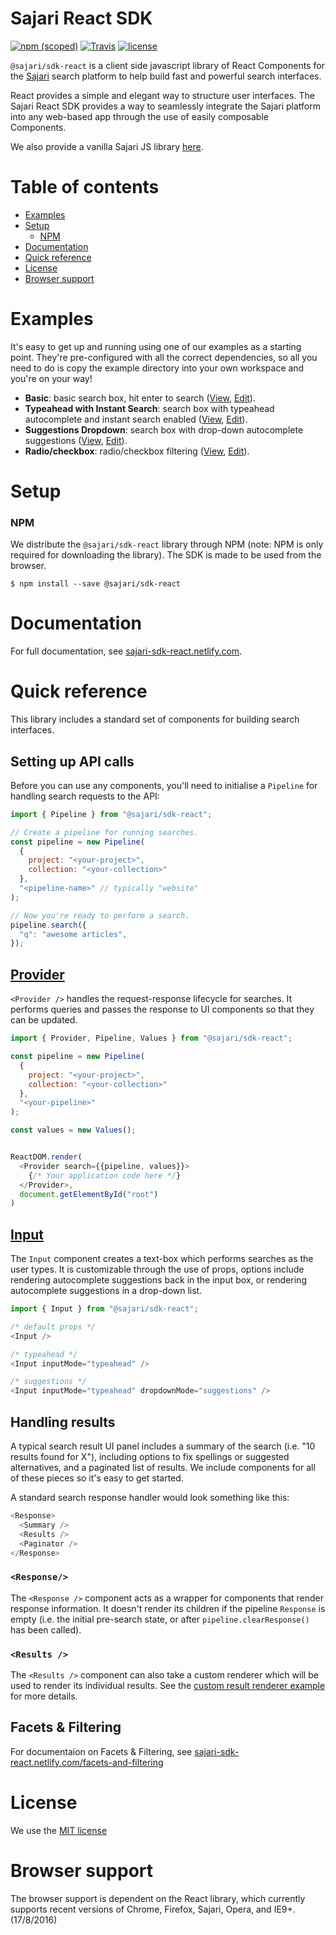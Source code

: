 # Sajari React SDK 
[![npm (scoped)](https://img.shields.io/npm/v/@sajari/sdk-react.svg?style=flat-square)](https://www.npmjs.com/package/@sajari/sdk-react)
[![Travis](https://img.shields.io/travis/sajari/sajari-sdk-react.svg?style=flat-square)](https://travis-ci.org/sajari/sajari-sdk-react)
[![license](https://img.shields.io/npm/l/@sajari/sdk-react.svg?style=flat-square)](./LICENSE)

`@sajari/sdk-react` is a client side javascript library of React Components for the [Sajari](https://www.sajari.com) search platform to help build fast and powerful search interfaces.

React provides a simple and elegant way to structure user interfaces. The Sajari React SDK provides a way to seamlessly integrate the Sajari platform into any web-based app through the use of easily composable Components.

We also provide a vanilla Sajari JS library [here](https://github.com/sajari/sajari-sdk-js/).

<!-- TODO(@benhinchley): take new screenshot of sajari search interface -->

# Table of contents

* [Examples](#examples)
* [Setup](#setup)
  * [NPM](#npm)
* [Documentation](#documentation)
* [Quick reference](#quick-reference)
* [License](#license)
* [Browser support](#browser-support)

# Examples

It's easy to get up and running using one of our examples as a starting point.  They're pre-configured with all the correct dependencies, so all you need to do is copy the example directory into your own workspace and you're on your way!

* **Basic**: basic search box, hit enter to search (<a href="https://3vy8p6k7z1.codesandbox.io/" target="_blank">View</a>, <a href="https://codesandbox.io/s/3vy8p6k7z1" target="_blank">Edit</a>).
* **Typeahead with Instant Search**: search box with typeahead autocomplete and instant search enabled (<a href="https://5zz60m4l0p.codesandbox.io/" target="_blank">View</a>, <a href="https://codesandbox.io/s/5zz60m4l0p" target="_blank">Edit</a>).
* **Suggestions Dropdown**: search box with drop-down autocomplete suggestions (<a href="https://pvo0pxojx.codesandbox.io/" target="_blank">View</a>, <a href="https://codesandbox.io/s/pvo0pxojx" target="_blank">Edit</a>).
* **Radio/checkbox**: radio/checkbox filtering (<a href="https://w64pm94vn8.codesandbox.io/" target="_blank">View</a>, <a href="https://codesandbox.io/s/w64pm94vn8" target="_blank">Edit</a>).


<!-- TODO(@benhinchley): build examples in codesandbox

* [Sliding autocomplete dropdown](./examples/sliding-autocomplete-dropdown): search box enabled by clicking search icon.
* [Standard search](./examples/standard-search/): instant search with autocomplete + tab filtering.
* [Aggregate](./examples/aggregate/): aggregate filtering.

-->

# Setup

### NPM

We distribute the `@sajari/sdk-react` library through NPM (note: NPM is only required for downloading the library). The SDK is made to be used from the browser.

```shell
$ npm install --save @sajari/sdk-react
```

# Documentation
For full documentation, see [sajari-sdk-react.netlify.com](https://sajari-sdk-react.netlify.com).

# Quick reference

This library includes a standard set of components for building search interfaces.

## Setting up API calls

Before you can use any components, you'll need to initialise a `Pipeline` for handling search requests to the API:

```javascript
import { Pipeline } from "@sajari/sdk-react";

// Create a pipeline for running searches.
const pipeline = new Pipeline(
  {
    project: "<your-project>", 
    collection: "<your-collection>"
  },
  "<pipeline-name>" // typically "website"
);

// Now you're ready to perform a search.
pipeline.search({
  "q": "awesome articles",
});
```

## [Provider](https://sajari-sdk-react.netlify.com/components/provider)
`<Provider />` handles the request-response lifecycle for searches.  It performs queries and passes the response to UI components so that they can be updated.

```javascript
import { Provider, Pipeline, Values } from "@sajari/sdk-react";

const pipeline = new Pipeline(
  {
    project: "<your-project>", 
    collection: "<your-collection>"
  },
  "<your-pipeline>"
);

const values = new Values();


ReactDOM.render(
  <Provider search={{pipeline, values}}>
    {/* Your application code here */}
  </Provider>,
  document.getElementById("root")
)
```

## [Input](https://sajari-sdk-react.netlify.com/components/input)

The `Input` component creates a text-box which performs searches as the user types.
It is customizable through the use of props, options include rendering autocomplete
suggestions back in the input box, or rendering autocomplete suggestions in
a drop-down list.

```javascript
import { Input } from "@sajari/sdk-react";

/* default props */
<Input />

/* typeahead */
<Input inputMode="typeahead" />

/* suggestions */
<Input inputMode="typeahead" dropdownMode="suggestions" />
```

## Handling results

A typical search result UI panel includes a summary of the search (i.e. "10 results found for X"), including options to fix spellings or suggested alternatives, and a paginated list of results.  We include components for all of these pieces so it's easy to get started.

A standard search response handler would look something like this:

```javascript
<Response>
  <Summary />
  <Results />
  <Paginator />
</Response>
```
### `<Response/>`

The `<Response />` component acts as a wrapper for components that render response information.  It doesn't render its children if the pipeline `Response` is empty (i.e. the initial pre-search state, or after `pipeline.clearResponse()` has been called).

### `<Results />`

The `<Results />` component can also take a custom renderer which will be used to render its individual results.  See the [custom result renderer example](https://sajari-sdk-react.netlify.com/components/results#with-custom-result-renderer) for more details.

## Facets & Filtering
For documentaion on Facets & Filtering, see [sajari-sdk-react.netlify.com/facets-and-filtering](https://sajari-sdk-react.netlify.com/facets-and-filtering)

# License

We use the [MIT license](./LICENSE)

# Browser support

The browser support is dependent on the React library, which currently supports recent versions of Chrome, Firefox, Sajari, Opera, and IE9+. (17/8/2016)
